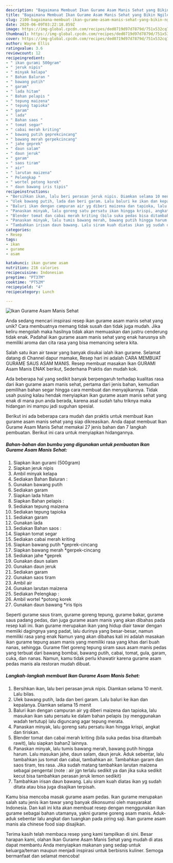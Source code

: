 ```yaml
---
description: "Bagaimana Membuat Ikan Gurame Asam Manis Sehat yang Bikin Ngiler"
title: "Bagaimana Membuat Ikan Gurame Asam Manis Sehat yang Bikin Ngiler"
slug: 2100-bagaimana-membuat-ikan-gurame-asam-manis-sehat-yang-bikin-ngiler
date: 2020-06-09T03:22:18.859Z
image: https://img-global.cpcdn.com/recipes/ded0719d97d7879d/751x532cq70/ikan-gurame-asam-manis-sehat-foto-resep-utama.jpg
thumbnail: https://img-global.cpcdn.com/recipes/ded0719d97d7879d/751x532cq70/ikan-gurame-asam-manis-sehat-foto-resep-utama.jpg
cover: https://img-global.cpcdn.com/recipes/ded0719d97d7879d/751x532cq70/ikan-gurame-asam-manis-sehat-foto-resep-utama.jpg
author: Wayne Ellis
ratingvalue: 3.6
reviewcount: 12
recipeingredient:
- " ikan gurami 500gram"
- " jeruk nipis"
- " minyak kelapa"
- " Bahan Baluran "
- " bawang putih"
- " garam"
- " lada hitam"
- " Bahan pelapis "
- " tepung maizena"
- " tepung tapioka"
- " garam"
- " lada"
- " Bahan saos "
- " tomat segar"
- " cabai merah kriting"
- " bawang putih geprekcincang"
- " bawang merah gerpekcincang"
- " jahe geprek"
- " daun salam"
- " daun jeruk"
- " garam"
- " saos tiram"
- " air"
- " larutan maizena"
- " Pelengkap "
- " wortel potong korek"
- " daun bawang iris tipis"
recipeinstructions:
- "Bersihkan ikan, lalu beri perasan jeruk nipis. Diamkan selama 10 menit. Lalu bilas."
- "Ulek bawang putih, lada dan beri garam. Lalu baluri ke ikan dan kepalanya. Diamkan selama 15 menit"
- "Baluri ikan dengan campuran air yg diberi maizena dan tapioka, lalu masukan ikan satu persatu ke dalam bahan pelapis (sy menggunakan wadah tertutup) lalu diguncang agar tepung merata."
- "Panaskan minyak, lalu goreng satu persatu ikan hingga krispi, angkat dan tiriskan."
- "Blender tomat dan cabai merah kriting (bila suka pedas bisa ditambah rawit), lalu siapkan bahan2 lainnya."
- "Panaskan minyak, lalu tumis bawang merah, bawang putih hingga harum. Lalu masukan jahe, daun salam, daun jeruk. Aduk sebentar, lalu tambahkan jus tomat dan cabai, tambahkan air. Tambahkan garam dan saos tiram, tes rasa. Jika sudah matang tambahkan larutan maizena sebagai pengental (note : air jgn terlalu sedikit ya dan jika suka sedikit kecut bisa tambahkan perasan jeruk lemon sedikit)"
- "Tambahkan irisan daun bawang. Lalu siram kuah diatas ikan yg sudah ditata atau bisa juga disajikan terpisah."
categories:
- Resep
tags:
- ikan
- gurame
- asam

katakunci: ikan gurame asam 
nutrition: 216 calories
recipecuisine: Indonesian
preptime: "PT37M"
cooktime: "PT52M"
recipeyield: "4"
recipecategory: Lunch

---
```



![Ikan Gurame Asam Manis Sehat](https://img-global.cpcdn.com/recipes/ded0719d97d7879d/751x532cq70/ikan-gurame-asam-manis-sehat-foto-resep-utama.jpg)

Anda sedang mencari inspirasi resep ikan gurame asam manis sehat yang unik? Cara membuatnya memang tidak susah dan tidak juga mudah. Jika keliru mengolah maka hasilnya tidak akan memuaskan dan justru cenderung tidak enak. Padahal ikan gurame asam manis sehat yang enak harusnya sih memiliki aroma dan cita rasa yang bisa memancing selera kita.

Salah satu ikan air tawar yang banyak disukai ialah ikan gurame. Selamat datang di Channel dapur mamake, Resep hari ini adalah CARA MEMBUAT GURAME SAUS ASAM MANIS. Resep membuat masakan Ikan GURAMI Asam Manis ENAK berikut, Sederhana Praktis dan mudah kok.

Ada beberapa hal yang sedikit banyak berpengaruh terhadap kualitas rasa dari ikan gurame asam manis sehat, pertama dari jenis bahan, kemudian pemilihan bahan segar hingga cara membuat dan menyajikannya. Tidak usah pusing kalau hendak menyiapkan ikan gurame asam manis sehat yang enak di mana pun anda berada, karena asal sudah tahu triknya maka hidangan ini mampu jadi suguhan spesial.


Berikut ini ada beberapa cara mudah dan praktis untuk membuat ikan gurame asam manis sehat yang siap dikreasikan. Anda dapat membuat Ikan Gurame Asam Manis Sehat memakai 27 jenis bahan dan 7 langkah pembuatan. Berikut ini cara untuk menyiapkan hidangannya.

<!--inarticleads1-->

##### Bahan-bahan dan bumbu yang digunakan untuk pembuatan Ikan Gurame Asam Manis Sehat:

1. Siapkan  ikan gurami (500gram)
1. Siapkan  jeruk nipis
1. Ambil  minyak kelapa
1. Sediakan  Bahan Baluran :
1. Gunakan  bawang putih
1. Sediakan  garam
1. Siapkan  lada hitam
1. Siapkan  Bahan pelapis :
1. Sediakan  tepung maizena
1. Sediakan  tepung tapioka
1. Sediakan  garam
1. Gunakan  lada
1. Sediakan  Bahan saos :
1. Siapkan  tomat segar
1. Sediakan  cabai merah kriting
1. Siapkan  bawang putih *geprek-cincang
1. Siapkan  bawang merah *gerpek-cincang
1. Sediakan  jahe *geprek
1. Gunakan  daun salam
1. Gunakan  daun jeruk
1. Sediakan  garam
1. Gunakan  saos tiram
1. Ambil  air
1. Gunakan  larutan maizena
1. Sediakan  Pelengkap :
1. Ambil  wortel *potong korek
1. Gunakan  daun bawang *iris tipis


Seperti gurame saus tiram, gurame goreng tepung, gurame bakar, gurame saus padang pedas, dan juga gurame asam manis yang akan dibahas pada resep kali ini. Ikan gurame merupakan ikan yang hidup diair tawar dengan memiiki dagingnya yang padat, lalu durinya yang besar-besar, namun memiliki rasa yang enak Namun yang akan dibahas kali ini adalah masakan ikan gurame tepung asam manis yang memiliki rasa yang khas dari buah nanas, sehingga. Gurame filet goreng tepung siram saus asam manis pedas yang terbuat dari bawang bombai, bawang putih, cabai, tomat, gula, garam, cuka, dan nanas. Namun, kamu tidak perlu khawatir karena gurame asam pedas manis ala restoran mudah dibuat. 

<!--inarticleads2-->

##### Langkah-langkah membuat Ikan Gurame Asam Manis Sehat:

1. Bersihkan ikan, lalu beri perasan jeruk nipis. Diamkan selama 10 menit. Lalu bilas.
1. Ulek bawang putih, lada dan beri garam. Lalu baluri ke ikan dan kepalanya. Diamkan selama 15 menit
1. Baluri ikan dengan campuran air yg diberi maizena dan tapioka, lalu masukan ikan satu persatu ke dalam bahan pelapis (sy menggunakan wadah tertutup) lalu diguncang agar tepung merata.
1. Panaskan minyak, lalu goreng satu persatu ikan hingga krispi, angkat dan tiriskan.
1. Blender tomat dan cabai merah kriting (bila suka pedas bisa ditambah rawit), lalu siapkan bahan2 lainnya.
1. Panaskan minyak, lalu tumis bawang merah, bawang putih hingga harum. Lalu masukan jahe, daun salam, daun jeruk. Aduk sebentar, lalu tambahkan jus tomat dan cabai, tambahkan air. Tambahkan garam dan saos tiram, tes rasa. Jika sudah matang tambahkan larutan maizena sebagai pengental (note : air jgn terlalu sedikit ya dan jika suka sedikit kecut bisa tambahkan perasan jeruk lemon sedikit)
1. Tambahkan irisan daun bawang. Lalu siram kuah diatas ikan yg sudah ditata atau bisa juga disajikan terpisah.


Kamu bisa mencoba masak gurame asam pedas. Ikan gurame merupakan salah satu jenis ikan tawar yang banyak dikonsumsi oleh masyarakat Indonesia. Dan kali ini kita akan membuat resep dengan menggunakan ikan gurame sebagai bahan utamanya, yakni gurame goreng asam manis. Aduk-aduk sebentar lalu angkat dan tuangkan pada piring saji. Ikan gurame asam manis ala chinese food siap disajikan. 

Terima kasih telah membaca resep yang kami tampilkan di sini. Besar harapan kami, olahan Ikan Gurame Asam Manis Sehat yang mudah di atas dapat membantu Anda menyiapkan makanan yang sedap untuk keluarga/teman maupun menjadi inspirasi untuk berbisnis kuliner. Semoga bermanfaat dan selamat mencoba!
